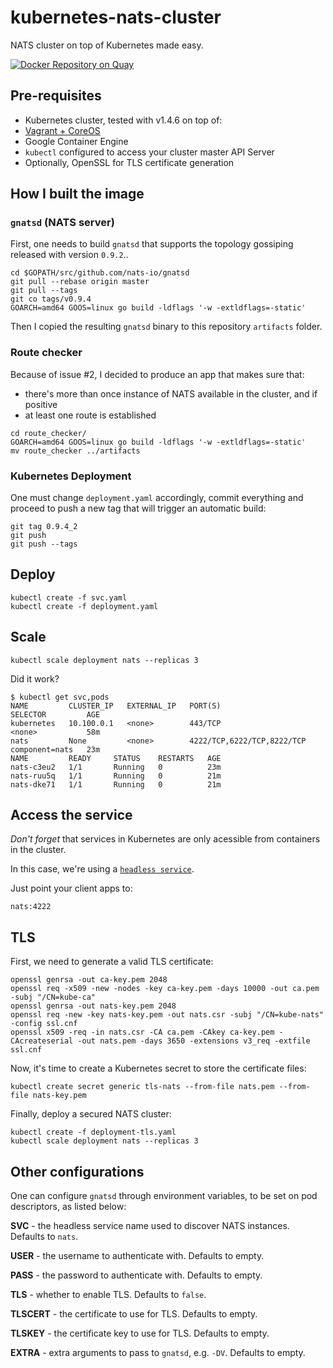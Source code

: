 # kubernetes-nats-cluster
NATS cluster on top of Kubernetes made easy.

[![Docker Repository on Quay](https://quay.io/repository/pires/docker-nats/status "Docker Repository on Quay")](https://quay.io/repository/pires/docker-nats)

## Pre-requisites

* Kubernetes cluster, tested with v1.4.6 on top of:
 * [Vagrant + CoreOS](https://github.com/pires/kubernetes-vagrant-coreos-cluster)
 * Google Container Engine
* `kubectl` configured to access your cluster master API Server
* Optionally, OpenSSL for TLS certificate generation

## How I built the image

### `gnatsd` (NATS server)
First, one needs to build `gnatsd` that supports the topology gossiping released with version `0.9.2`..
```
cd $GOPATH/src/github.com/nats-io/gnatsd
git pull --rebase origin master
git pull --tags
git co tags/v0.9.4
GOARCH=amd64 GOOS=linux go build -ldflags '-w -extldflags=-static'
```

Then I copied the resulting `gnatsd` binary to this repository `artifacts` folder.

### Route checker

Because of issue #2, I decided to produce an app that makes sure that:
* there's more than once instance of NATS available in the cluster, and if positive
* at least one route is established
```
cd route_checker/
GOARCH=amd64 GOOS=linux go build -ldflags '-w -extldflags=-static'
mv route_checker ../artifacts
```

### Kubernetes Deployment

One must change `deployment.yaml` accordingly, commit everything and proceed to push a new tag that will trigger an automatic build:
```
git tag 0.9.4_2
git push
git push --tags
```

## Deploy

```
kubectl create -f svc.yaml
kubectl create -f deployment.yaml
```

## Scale

```
kubectl scale deployment nats --replicas 3
```

Did it work?

```
$ kubectl get svc,pods
NAME         CLUSTER_IP   EXTERNAL_IP   PORT(S)                      SELECTOR         AGE
kubernetes   10.100.0.1   <none>        443/TCP                      <none>           58m
nats         None         <none>        4222/TCP,6222/TCP,8222/TCP   component=nats   23m
NAME         READY     STATUS    RESTARTS   AGE
nats-c3eu2   1/1       Running   0          23m
nats-ruu5q   1/1       Running   0          21m
nats-dke71   1/1       Running   0          21m
```

## Access the service

*Don't forget* that services in Kubernetes are only acessible from containers in the cluster.

In this case, we're using a [`headless service`](http://kubernetes.io/v1.1/docs/user-guide/services.html#headless-services).

Just point your client apps to:
```
nats:4222
```

## TLS

First, we need to generate a valid TLS certificate:
```
openssl genrsa -out ca-key.pem 2048
openssl req -x509 -new -nodes -key ca-key.pem -days 10000 -out ca.pem -subj "/CN=kube-ca"
openssl genrsa -out nats-key.pem 2048
openssl req -new -key nats-key.pem -out nats.csr -subj "/CN=kube-nats" -config ssl.cnf
openssl x509 -req -in nats.csr -CA ca.pem -CAkey ca-key.pem -CAcreateserial -out nats.pem -days 3650 -extensions v3_req -extfile ssl.cnf
```

Now, it's time to create a Kubernetes secret to store the certificate files:
```
kubectl create secret generic tls-nats --from-file nats.pem --from-file nats-key.pem
```

Finally, deploy a secured NATS cluster:
```
kubectl create -f deployment-tls.yaml
kubectl scale deployment nats --replicas 3
```

## Other configurations

One can configure `gnatsd` through environment variables, to be set on pod descriptors, as listed below:

**SVC** - the headless service name used to discover NATS instances. Defaults to `nats`.

**USER** - the username to authenticate with. Defaults to empty.

**PASS** - the password to authenticate with. Defaults to empty.

**TLS** - whether to enable TLS. Defaults to `false`.

**TLSCERT** - the certificate to use for TLS. Defaults to empty.

**TLSKEY** - the certificate key to use for TLS. Defaults to empty.

**EXTRA** - extra arguments to pass to `gnatsd`, e.g. `-DV`. Defaults to empty.
